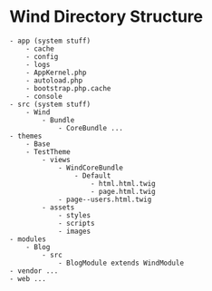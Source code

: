 # Wind Directory Structure

	- app (system stuff)
		- cache
		- config
		- logs
		- AppKernel.php
		- autoload.php
		- bootstrap.php.cache
		- console
	- src (system stuff)
		- Wind
			- Bundle
				- CoreBundle ...
	- themes
		- Base
		- TestTheme
			- views
				- WindCoreBundle
					- Default
						- html.html.twig
						- page.html.twig
				- page--users.html.twig
			- assets
				- styles
				- scripts
				- images
	- modules
		- Blog
			- src
				- BlogModule extends WindModule
	- vendor ...
	- web ...
